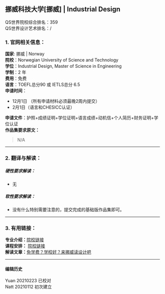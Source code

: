 ## 挪威科技大学[挪威] | Industrial Design

QS世界院校综合排名：359  
QS世界设计艺术排名：/



### 1. 官网相关信息：

**国家**: 挪威 | Norway  
**院校**：Norwegian University of Science and Technology  
**学位**：Industrial Design, Master of Science in Engineering  
**学制**：2 年  
**费用**：免费  
**语言**：TOEFL总分90 或 IETLS总分 6.5  
**申请时间**：
- 12月1日  （所有申请材料必须最晚2周内提交）
 - 2月1日（语言和CHESICC认证）

**申请文件**：护照+成绩证明+学位证明+语言成绩+动机信+个人简历+财务证明+学位认证  
**作品集要求原文：**   

> N/A


---


### 2. 翻译与解读：

##### 硬性要求解读：
- 无



##### 软性要求解读：
- 没有什么特别需要注意的，提交完成的基础版作品集即可。


---


### 3. 有用链接：

**专业介绍：**[院校链接](https://www.ntnu.edu/studies/msdesig)  
**课程安排：** [院校链接](https://www.ntnu.edu/studies/msdesig/programme-structure)  
**解读文章：**[免学费？学校好？来挪威读设计吧](http://www.makebi.net/27327.html)  

---


#### 编辑历史
Yuan 20210223 已校对  
Natt 20210112 初次建立  
